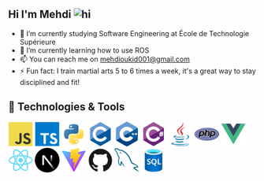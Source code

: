 ## Hi I'm Mehdi <img src="https://user-images.githubusercontent.com/1303154/88677602-1635ba80-d120-11ea-84d8-d263ba5fc3c0.gif" width="28px" height="28px" alt="hi">

- 🔭 I’m currently studying Software Engineering at École de Technologie Supérieure
- 🌱 I’m currently learning how to use ROS 
- 📫 You can reach me on mehdioukid001@gmail.com
- ⚡ Fun fact: I train martial arts 5 to 6 times a week, it's a great way to stay disciplined and fit!

## 🔧 Technologies & Tools
<a><img height="50" title="JavaScript" alt="JavaScript" src="https://github.com/devicons/devicon/blob/master/icons/javascript/javascript-original.svg"></a>
<a><img height="50" title="TypeScript" alt="typescript" src="https://github.com/devicons/devicon/blob/master/icons/typescript/typescript-original.svg"></a>
<a><img height="50" title="Python" alt="python" src="https://github.com/devicons/devicon/blob/master/icons/python/python-original.svg"></a>
<a><img height="50" title="C" alt="C" src="https://github.com/devicons/devicon/blob/master/icons/c/c-original.svg"></a>
<a><img height="50" title="C++" alt="C++" src="https://github.com/devicons/devicon/blob/master/icons/cplusplus/cplusplus-original.svg"></a>
<a><img height="50" title="C#" alt="C#" src="https://github.com/devicons/devicon/blob/master/icons/csharp/csharp-original.svg"></a>
<a><img height="50" title="Java" alt="Java" src="https://github.com/devicons/devicon/blob/master/icons/java/java-original.svg"></a>
<a><img height="50" title="PHP" alt="PHP" src="https://github.com/devicons/devicon/blob/master/icons/php/php-original.svg"></a>
<a><img height="50" title="VueJS" alt="vue.js" src="https://github.com/devicons/devicon/blob/master/icons/vuejs/vuejs-original.svg"></a>
<a><img height="50" title="React" alt="react" src="https://github.com/devicons/devicon/blob/master/icons/react/react-original.svg"></a>
<a><img height="50" title="NextJS" alt="nextjs" src="https://github.com/devicons/devicon/blob/master/icons/nextjs/nextjs-original.svg"></a>
<a><img height="50" title="ViteJS" alt="vitejs" src="https://github.com/devicons/devicon/blob/master/icons/vitejs/vitejs-original.svg"></a>
<a><img height="50" title="GitHub" alt="GitHub" src="https://github.com/devicons/devicon/blob/master/icons/github/github-original.svg"></a>
<a><img height="50" title="MySQL" alt="MySQL" src="https://github.com/devicons/devicon/blob/master/icons/mysql/mysql-original.svg"></a>
<a><img height="50" title="AzureSQLDB" alt="AzureSQLDB" src="https://github.com/devicons/devicon/blob/master/icons/azuresqldatabase/azuresqldatabase-original.svg"></a>



<!-- ## GitHub Stats

<!-- https://github.com/anuraghazra/github-readme-stats -->

<!-- ![Delta-ReFz's github stats](https://github-readme-stats.vercel.app/api?username=delta-refz&coun_private=true&_icons=true&theme=tokyonight)
![Most used languages](https://github-readme-stats.vercel.app/api/top-langs/?username=delta-refz&coun_private=true&layout=compact&theme=github_dark_dimmed)

![Ego boost](https://komarev.com/ghpvc/?username=Delta-ReFz&color=red) 







